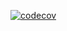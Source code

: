 [![codecov](https://codecov.io/gh/alevshinskii/ZooLab/branch/master/graph/badge.svg?token=T0A6FLBX4Z)](https://codecov.io/gh/alevshinskii/ZooLab)
